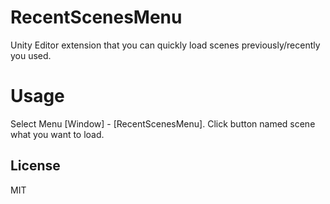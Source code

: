 # RecentScenesMenu
Unity Editor extension that you can quickly load scenes previously/recently you used.

# Usage
Select Menu [Window] - [RecentScenesMenu].
Click button named scene what you want to load.

## License
MIT
